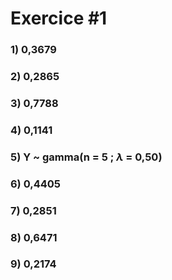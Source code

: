 # Exercice \#1
### 1) 0,3679
### 2) 0,2865
### 3) 0,7788
### 4) 0,1141
### 5) Y ~ gamma(n = 5 ; $\lambda$ = 0,50)
### 6) 0,4405
### 7) 0,2851
### 8) 0,6471
### 9) 0,2174
